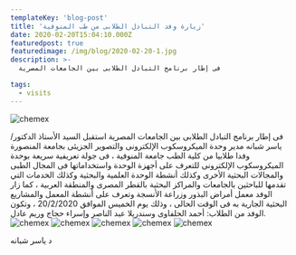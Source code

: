 ```yaml
---
templateKey: 'blog-post'
title: 'زيارة وفد التبادل الطلابى من طب المنوفية'
date: 2020-02-20T15:04:10.000Z
featuredpost: true
featuredimage: /img/blog/2020-02-20-1.jpg
description: >-
  فى إطار برنامج التبادل الطلابى بين الجامعات المصرية

tags:
  - visits
---
```


![chemex](/img/blog/2020-02-20-2.jpg)

فى إطار برنامج التبادل الطلابى بين الجامعات المصرية استقبل السيد الأستاذ الدكتور/ ياسر شبانه مدير وحدة الميكروسكوب الإلكترونى والتصوير الجزيئى بجامعة المنصورة وفدا طلابيا من كلية الطب جامعة المنوفية ، فى جولة تعريفية سريعة بوحدة الميكروسكوب الإلكترونى للتعرف على أجهزة الوحدة واستخداماتها فى المجال الطبى والمجالات البحثية الأخرى وكذلك أنشطة الوحدة العلمية والبحثية وكذلك الخدمات التي تقدمها للباحثين بالجامعات والمراكز البحثية بالقطر المصرى والمنطقة العربية ، كما زار الوفد معمل أمراض البذور وزراعة الأنسجة وتعرف على أنشطة المعمل والمشاريع البحثية الجارية به فى الوقت الحالى ، وذلك يوم الخميس الموافق 20/2/2020 ، وتكون الوفد من الطلاب: أحمد الحلفاوى وسندريلا عبد الناصر وإسراء حجاج وريم عادل.
![chemex](/img/blog/2020-02-20-3.jpg)
![chemex](/img/blog/2020-02-20-4.jpg)
![chemex](/img/blog/2020-02-20-5.jpg)
![chemex](/img/blog/2020-02-20-6.jpg)
![chemex](/img/blog/2020-02-20-7.jpg)

د ياسر شبانه
